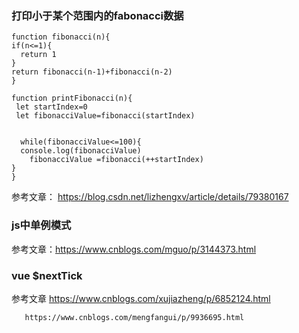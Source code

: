 ### 打印小于某个范围内的fabonacci数据
```
function fibonacci(n){
if(n<=1){
  return 1
}
return fibonacci(n-1)+fibonacci(n-2)
}

function printFibonacci(n){
 let startIndex=0
 let fibonacciValue=fibonacci(startIndex)
 
 
  while(fibonacciValue<=100){
  console.log(fibonacciValue)
 	fibonacciValue =fibonacci(++startIndex)
}
}
```
参考文章：
https://blog.csdn.net/lizhengxv/article/details/79380167

### js中单例模式
参考文章：https://www.cnblogs.com/mguo/p/3144373.html

### vue $nextTick 
参考文章 https://www.cnblogs.com/xujiazheng/p/6852124.html

       https://www.cnblogs.com/mengfangui/p/9936695.html
